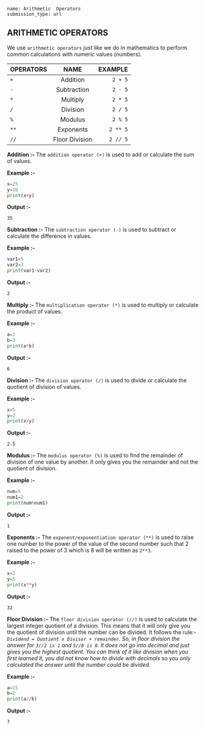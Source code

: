 ```ngMeta
name: Arithmetic  Operators
submission_type: url
```


## ARITHMETIC OPERATORS

We use `arithmetic operators` just like we do in mathematics to perform common calculations with numeric values (numbers).

| OPERATORS     | NAME | EXAMPLE    |
| :---        |    :----:   |          ---: |
| `+` | Addition    |  `2 + 5`  |
|`-`  | Subtraction | `2 - 5`   |
|`*`  | Multiply    |`2 * 5`    |
|`/`  | Division    | `2 / 5`   |
| `%` | Modulus     | `2 % 5`   |
| `**`| Exponents   |`2 ** 5`   |
| `//`| Floor Division | `2 // 5`|


**Addition :-**  The `addition operator (+)` is used to add or calculate the sum of values. 

**Example :-**
```python
x=25
y=10
print(x+y)
```

**Output :-**

`35`


**Subtraction :-** The `subtraction operator (-)` is used to subtract or calculate the difference in values.

**Example :-**
```python
var1=5
var2=3
print(var1-var2)
```

**Output :-**

`2`


**Multiply :-** The `multiplication operator (*)` is used to multiply or calculate the product of values.

**Example :-**

```python
a=2
b=3
print(a*b)
```

**Output :-**

`6`

**Division :-** The `division operator (/)` is used to divide or calculate the quotient of division of values.

**Example :-**

```python
x=5
y=2
print(x/y)
```
**Output :-**

`2.5`

**Modulus :-** The `modulus operator (%)` is used to find the remainder of division of one value by another. It only gives you the remainder and not the quotient of division.

**Example :-**

```python
num=5
num1=2
print(num%num1)
```
**Output :-**

`1`

**Exponents :-** The `exponent/exponentiation operator (**)` is used to raise one number to the power of the value of the second number such that 2 raised to the power of 3 which is 8 will be written as `2**3`.

**Example :-**

```python
x=2
y=5
print(x**y)
```
**Output :-**

`32`


**Floor Division :-** The `floor division operator (//)` is used to calculate the largest integer quotient of a division. This means that it will only give you the quotient of division until the number can be divided. It follows the rule:-
*`Dividend = Quotient x Divisor + remainder`. So, in floor division the answer for `3//2 is 1` and `5//8 is 0`. It does not go into decimal and just gives you the highest quotient. You can think of it like division when you first learned it, you did not know how to divide with decimals so you only calculated the answer until the number could be divided.*

**Example :-**

```python
a=15
b=2
print(a//b)
```
**Output :-**

`7`
